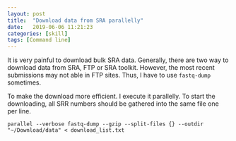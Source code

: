 ```yaml
---
layout: post
title:  "Download data from SRA parallelly"
date:   2019-06-06 11:21:23
categories: [skill]
tags: [Command line]
---
```


It is very painful to download bulk SRA data. Generally, there are two way to download data from SRA, FTP or SRA toolkit. However, the most recent submissions may not able in FTP sites. Thus, I have to use `fastq-dump` sometimes. 

To make the download more efficient. I execute it parallelly. To start the downloading, all SRR numbers should be gathered into the same file one per line.

```
parallel --verbose fastq-dump --gzip --split-files {} --outdir "~/Download/data" < download_list.txt
```
